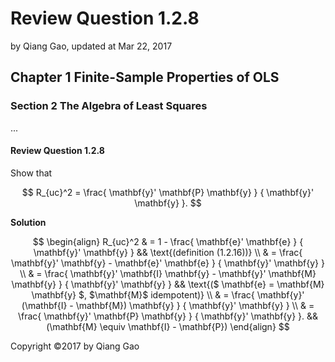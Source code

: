 # Review Question 1.2.8

by Qiang Gao, updated at Mar 22, 2017

## Chapter 1 Finite-Sample Properties of OLS

### Section 2 The Algebra of Least Squares

...

#### Review Question 1.2.8

Show that

$$
R_{uc}^2 = \frac{ \mathbf{y}' \mathbf{P} \mathbf{y} }
{ \mathbf{y}' \mathbf{y} }.
$$

**Solution**

$$
\begin{align}
R_{uc}^2 & = 1 - \frac{ \mathbf{e}' \mathbf{e} }
{ \mathbf{y}' \mathbf{y} }
&&
\text{(definition (1.2.16))}
\\ & =
\frac{ \mathbf{y}' \mathbf{y} - \mathbf{e}' \mathbf{e} }
{ \mathbf{y}' \mathbf{y} }
\\ & =
\frac{ \mathbf{y}' \mathbf{I} \mathbf{y} - 
\mathbf{y}' \mathbf{M} \mathbf{y} }
{ \mathbf{y}' \mathbf{y} }
&&
\text{($ \mathbf{e} = \mathbf{M} \mathbf{y} $, $\mathbf{M}$ idempotent)}
\\ & =
\frac{ \mathbf{y}' (\mathbf{I} - \mathbf{M}) \mathbf{y} }
{ \mathbf{y}' \mathbf{y} }
\\ & =
\frac{ \mathbf{y}' \mathbf{P} \mathbf{y} }
{ \mathbf{y}' \mathbf{y} }.
&&
(\mathbf{M} \equiv \mathbf{I} - \mathbf{P})
\end{align}
$$

Copyright ©2017 by Qiang Gao

